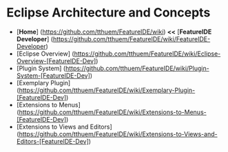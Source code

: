 # Eclipse Architecture and Concepts

* [**Home**] (https://github.com/tthuem/FeatureIDE/wiki) **<<** [**FeatureIDE Developer**] (https://github.com/tthuem/FeatureIDE/wiki/FeatureIDE-Developer)
* [Eclipse Overview] (https://github.com/tthuem/FeatureIDE/wiki/Eclipse-Overview-[FeatureIDE-Dev])
* [Plugin System] (https://github.com/tthuem/FeatureIDE/wiki/Plugin-System-[FeatureIDE-Dev])
* [Exemplary Plugin] (https://github.com/tthuem/FeatureIDE/wiki/Exemplary-Plugin-[FeatureIDE-Dev])
* [Extensions to Menus] (https://github.com/tthuem/FeatureIDE/wiki/Extensions-to-Menus-[FeatureIDE-Dev])
* [Extensions to Views and Editors] (https://github.com/tthuem/FeatureIDE/wiki/Extensions-to-Views-and-Editors-[FeatureIDE-Dev])
